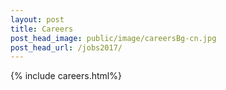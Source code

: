 ```yaml
---
layout: post
title: Careers
post_head_image: public/image/careersBg-cn.jpg
post_head_url: /jobs2017/
---
```


{% include careers.html%}
